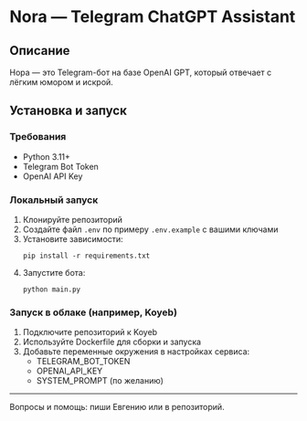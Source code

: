# Nora — Telegram ChatGPT Assistant

## Описание
Нора — это Telegram-бот на базе OpenAI GPT, который отвечает с лёгким юмором и искрой.

## Установка и запуск

### Требования
- Python 3.11+
- Telegram Bot Token
- OpenAI API Key

### Локальный запуск

1. Клонируйте репозиторий
2. Создайте файл `.env` по примеру `.env.example` с вашими ключами
3. Установите зависимости:
   ```
   pip install -r requirements.txt
   ```
4. Запустите бота:
   ```
   python main.py
   ```

### Запуск в облаке (например, Koyeb)

1. Подключите репозиторий к Koyeb
2. Используйте Dockerfile для сборки и запуска
3. Добавьте переменные окружения в настройках сервиса:
   - TELEGRAM_BOT_TOKEN
   - OPENAI_API_KEY
   - SYSTEM_PROMPT (по желанию)

---

Вопросы и помощь: пиши Евгению или в репозиторий.
